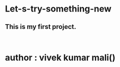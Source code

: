 # Let-s-try-something-new
<h2>This is my first project.</h2>
<br>
<h1> author : vivek kumar mali() </h1>


